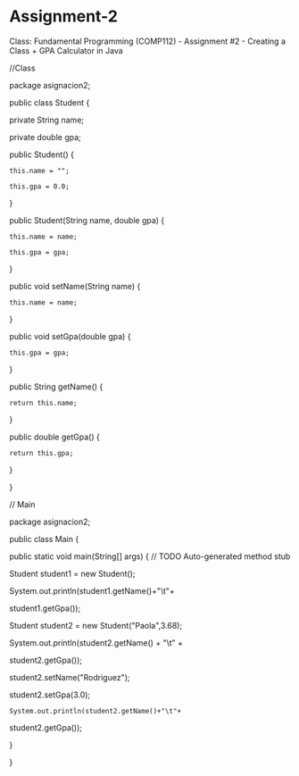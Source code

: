 # Assignment-2
Class: Fundamental Programming (COMP112) - Assignment #2 - Creating a Class + GPA Calculator in Java

//Class

package asignacion2;

public class Student {
  
  private String name;

  private double gpa;
	
  public Student() {
	    
    this.name = "";
    
    this.gpa = 0.0;
	
  }
	
  public Student(String name, double gpa) {
	
    this.name = name;
		
    this.gpa = gpa;
	
  }
	
  public void setName(String name) {
	
    this.name = name;
	
  }
	
  public void setGpa(double gpa) {

    this.gpa = gpa;
	
  }
	
  public String getName() {

    return this.name;
	
  }

  public double getGpa() {
	
    return this.gpa;
	
  }
		
  }
  
  // Main
  
package asignacion2;

public class Main {

public static void main(String[] args) {
// TODO Auto-generated method stub

  Student student1 = new Student();
  
  System.out.println(student1.getName()+"\t"+
  
  student1.getGpa());
	
  Student student2 = new Student("Paola",3.68);
	
  System.out.println(student2.getName() + "\t" + 
	
  student2.getGpa());
	
  student2.setName("Rodriguez");
	
  student2.setGpa(3.0);
	
	System.out.println(student2.getName()+"\t"+
	
  student2.getGpa());
	
  }

}
